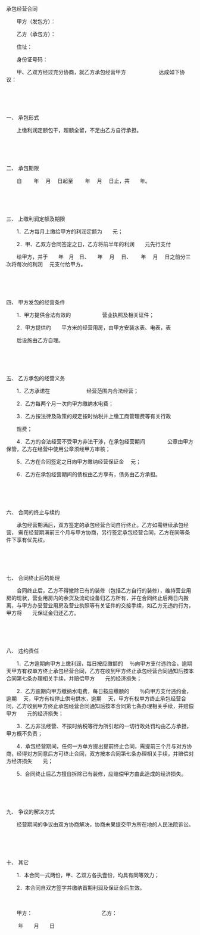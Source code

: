 



承包经营合同



 

　　甲方（发包方）：　　

　　乙方（承包方）：

　　住址：

　　身份证号码：　　

　　甲、乙双方经过充分协商，就乙方承包经营甲方　　　　　　 达成如下协议：

　　

　　

一、
承包形式

　　上缴利润定额包干，超额全留，不足由乙方自行承担。

　　

　　

二、
承包期限

　　自　　 年　 月　 日起至　　 年　 月　 日止，共　　年。

　　

　　

三、
上缴利润定额及期限

　　1．乙方每月上缴给甲方的利润定额为　　元；

　　2．甲、乙双方合同签定之日，乙方将前半年的利润　　元先行支付

　　给甲方，并于　　年　月　日、　　年　 月　 日、　　 年　 月　 日之前分三次将每次的利润　 元支付给甲方。 

　　

　　

四、
甲方发包的经营条件

　　1．甲方提供合法有效的　　　　　　营业执照及相关证件；

　　2．甲方提供约　　平方米的经营用房，由甲方安装水表、电表，表

　　后设施由乙方自理。

　　

　　

五、
乙方承包的经营义务

　　1．乙方承诺在　　　　　　　经营范围内合法经营；

　　2．乙方每两个月一次向甲方缴纳水电费；

　　3．乙方按法律及政策的规定按时纳税并上缴工商管理费等有关行政

　　规费；

　　4．乙方的合法经营不受甲方非法干涉，在承包经营期间　　　　 公章由甲方保管，乙方在经营中使用公章须经甲方审核；

　　5．乙方在合同签定之日向甲方缴纳经营保证金　 元；

　　6．乙方在承包经营期间的债权由乙方享有，债务由乙方承担。

　　

　　

六、
合同的终止与续约

　　承包经营期满后，双方签定的承包经营合同自行终止。乙方如需继续承包经营， 需在经营期满前三个月与甲方协商，另行签定承包经营合同，乙方在同等条件下享有优先权。

　　

　　

七、
合同终止后的处理

　　合同终止后，乙方不得撤除已有的装修（包括乙方自行的装修），维持营业用房的现状，营业用房内的余货及流动设备归乙方所有，并在合同终止后两日内搬离，与甲方办妥营业用房及营业执照等有关证件的交接手续，如乙方无违约行为，甲方将　　元保证金归还乙方。

　　

　　

八、
违约责任

　　1．乙方逾期向甲方上缴利润，每日按应缴额的　 ％向甲方支付违约金，逾期　 天甲方有权单方终止承包经营合同，乙方在收到甲方终止承包经营合同通知后按本合同第七条办理相关手续，并赔偿甲方　　元的经济损失；

　　2．乙方逾期向甲方缴纳水电费，每日按应缴额的　　％向甲方支付违约金，逾期　 天，甲方有权停止供电供水，逾期　 天，甲方有权单方终止承包经营合同，乙方收到甲方终止承包经营合同通知后按本合同第七条办理相关手续，并赔偿甲方　　元的经济损失；

　　3．乙方非法经营、不按时纳税等行为所引起的一切行政处罚均由乙方承担，甲方概不负责；

　　4．承包经营期间，任何一方单方提出提前终止合同，需提前三个月与对方协商，经得对方同意后方可终止合同，双方按本合同第七条办理相关手续，并赔偿对方经济损失　　元；

　　5．合同终止后乙方擅自拆除已有装修，应赔偿甲方由此造成的经济损失。

　　

　　

九、
争议的解决方式

　　经营期间的争议由双方协商解决，协商未果提交甲方所在地的人民法院诉讼。

　　

　　

十、
其它

　　1．本合同一式两份，甲、乙双方各执壹份，均具有同等效力；

　　2．本合同自双方签字并缴纳首期利润及保证金后生效。　　

　　

　　甲方：　　　　　　　　　　　　　 乙方：　　　　　　　　　　　　　　　　　　　　　　　　　　　

　　 年　　月　　日

　　